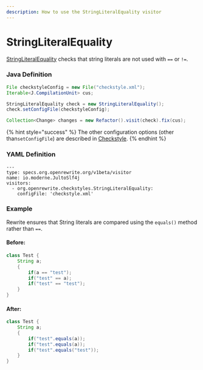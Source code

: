 ```yaml
---
description: How to use the StringLiteralEquality visitor
---
```


# StringLiteralEquality

 [StringLiteralEquality](https://checkstyle.sourceforge.io/config_coding.html#StringLiteralEquality) checks that string literals are not used with `==` or `!=`.

### Java Definition 

```java
File checkstyleConfig = new File("checkstyle.xml");
Iterable<J.CompilationUnit> cus;

StringLiteralEquality check = new StringLiteralEquality();
check.setConfigFile(checkstyleConfig);

Collection<Change> changes = new Refactor().visit(check).fix(cus);
```

{% hint style="success" %}
The other configuration options \(other than`setConfigFile`\) are described in [Checkstyle](./#configuration-options).
{% endhint %}

### YAML Definition

```text
---
type: specs.org.openrewrite.org/v1beta/visitor
name: io.moderne.JultoSlf4j
visitors:
  - org.openrewrite.checkstyles.StringLiteralEquality:
    configFile: 'checkstyle.xml'
```

### Example

Rewrite ensures that String literals are compared using the `equals()` method rather than `==`.

#### Before:

```java
class Test {
    String a;
    {
        if(a == "test");
        if("test" == a);
        if("test" == "test");
    }
}
```

#### After:

```java
class Test {
    String a;
    {
        if("test".equals(a));
        if("test".equals(a));
        if("test".equals("test"));
    }
}
```


